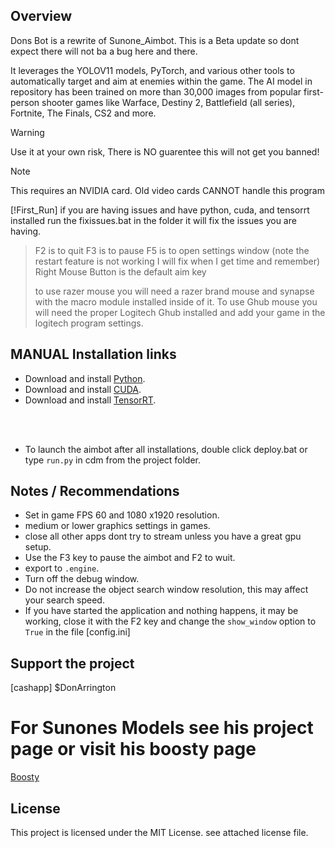 
## Overview
Dons Bot is a rewrite of Sunone_Aimbot. This is a Beta update so dont expect there will not ba a bug here and there.

It leverages the YOLOV11 models, PyTorch, and various other tools to automatically target and aim at enemies within the game. The AI model in repository has been trained on more than 30,000 images from popular first-person shooter games like Warface, Destiny 2, Battlefield (all series), Fortnite, The Finals, CS2 and more.
> [!WARNING]
> Use it at your own risk, There is NO guarentee this will not get you banned!

> [!NOTE]
> This requires an NVIDIA card. Old video cards CANNOT handle this program
> 
> [!First_Run]
> if you are having issues and have python, cuda, and tensorrt installed run the fixissues.bat in the folder it will fix the issues you are having.

>F2 is to quit
>F3 is to pause
>F5 is to open settings window (note the restart feature is not working I will fix when I get time and remember)
>Right Mouse Button is the default aim key
>
> to use razer mouse you will need a razer brand mouse and synapse with the macro module installed inside of it.
>To use Ghub mouse you will need the proper Logitech Ghub installed and add your game in the logitech program settings.
                


## MANUAL Installation links
- Download and install [Python](https://www.python.org/downloads/).
- Download and install [CUDA](https://developer.nvidia.com/cuda-toolkit).
- Download and install [TensorRT](https://developer.nvidia.com/tensorrt).


<br></br>
- To launch the aimbot after all installations, double click deploy.bat or type `run.py` in cdm from the project folder.



## Notes / Recommendations
- Set in game FPS 60 and 1080 x1920 resolution.
- medium or lower graphics settings in games.
- close all other apps dont try to stream unless you have a great gpu setup.
- Use the F3 key to pause the aimbot and F2 to wuit.
- export to `.engine`.
- Turn off the debug window.
- Do not increase the object search window resolution, this may affect your search speed.
- If you have started the application and nothing happens, it may be working, close it with the F2 key and change the `show_window` option to `True` in the file [config.ini]

## Support the project
[cashapp] $DonArrington



# For Sunones Models see his project page or visit his boosty page
[Boosty](https://boosty.to/sunone)

## License
This project is licensed under the MIT License. see attached license file.

